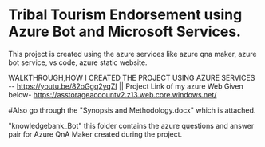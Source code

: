 # Tribal Tourism Endorsement using Azure Bot and Microsoft Services.

This project is created using the azure services like azure qna maker, azure bot service, vs code, azure static website.

WALKTHROUGH,HOW I CREATED THE PROJECT USING AZURE SERVICES -- https://youtu.be/82oGgq2yqZI  || Project Link  of my azure Web Given below- https://asstorageaccountv2.z13.web.core.windows.net/

#Also go through the "Synopsis and Methodology.docx" which is attached.

"knowledgebank_Bot" this folder contains the azure questions and answer pair for Azure QnA Maker created during the project.
